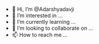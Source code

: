 - 👋 Hi, I’m @Adarshyadavji
- 👀 I’m interested in ...
- 🌱 I’m currently learning ...
- 💞️ I’m looking to collaborate on ...
- 📫 How to reach me ...

<!---
Adarshyadavji/Adarshyadavji is a ✨ special ✨ repository because its `README.md` (this file) appears on your GitHub profile.
You can click the Preview link to take a look at your changes.
--->
